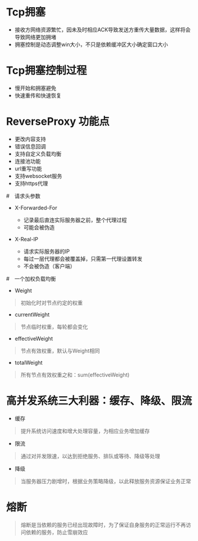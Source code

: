 # Tcp拥塞

- 接收方网络资源繁忙，因未及时相应ACK导致发送方重传大量数据，这样将会导致网络更加拥堵
- 拥塞控制是动态调整win大小，不只是依赖缓冲区大小确定窗口大小

# Tcp拥塞控制过程
- 慢开始和拥塞避免
- 快速重传和快速恢复

# ReverseProxy 功能点
- 更改内容支持
- 错误信息回调
- 支持自定义负载均衡
- 连接池功能
- url重写功能
- 支持websocket服务
- 支持https代理

#　请求头参数

- X-Forwarded-For
    - 记录最后直连实际服务器之前，整个代理过程
    - 可能会被伪造

- X-Real-IP
    - 请求实际服务器的IP
    - 每过一层代理都会被覆盖掉，只需第一代理设置转发
    - 不会被伪造（客户端）
    
#　一个加权负载均衡
- Weight
> 初始化时对节点约定的权重
- currentWeight
> 节点临时权重，每轮都会变化
- effectiveWeight
> 节点有效权重，默认与Weight相同
- totalWeight
> 所有节点有效权重之和：sum(effectiveWeight)

# 高并发系统三大利器：缓存、降级、限流

- 缓存
> 提升系统访问速度和增大处理容量，为相应业务增加缓存

- 限流
> 通过对并发限速，以达到拒绝服务、排队或等待、降级等处理

- 降级
> 当服务器压力剧增时，根据业务策略降级，以此释放服务资源保证业务正常


# 熔断
> 熔断是当依赖的服务已经出现故障时，为了保证自身服务的正常运行不再访问依赖的服务，防止雪崩效应

